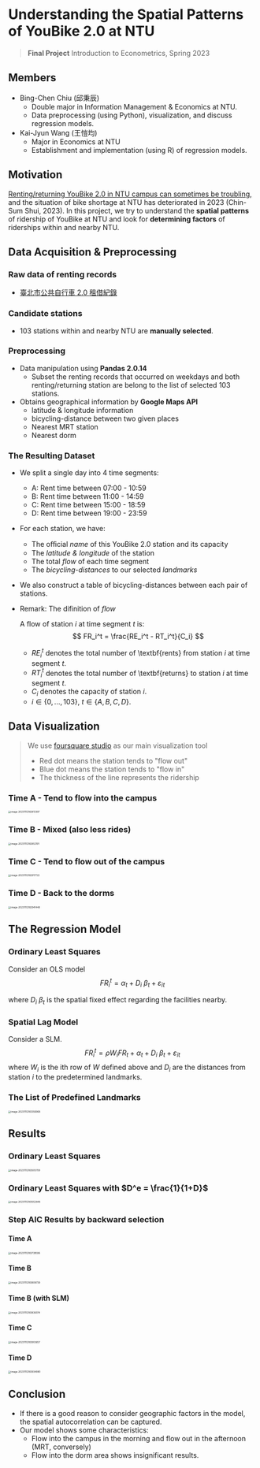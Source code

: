# Understanding the Spatial Patterns of  YouBike 2.0 at NTU

> **Final Project** 
> Introduction to Econometrics, Spring 2023

## Members 

- Bing-Chen Chiu (邱秉辰)
  - Double major in Information Management & Economics at NTU.
  - Data preprocessing (using Python), visualization, and discuss regression models.
- Kai-Jyun Wang (王愷均)
  - Major in Economics at NTU
  - Establishment and implementation (using R) of regression models.

## Motivation

[Renting/returning YouBike 2.0 in NTU campus can sometimes be troubling](https://www.thenewslens.com/article/186604/page3), and the situation of bike shortage at NTU has deteriorated in 2023 (Chin-Sum Shui, 2023). In this project, we try to understand the **spatial patterns** of ridership of YouBike at NTU and look for **determining factors** of riderships within and nearby NTU.

## Data Acquisition & Preprocessing

### Raw data of renting records

- [臺北市公共自行車 2.0 租借紀錄](https://data.taipei/dataset/detail?id=c5924c17-25db-4f1e-99c4-f8ada40f2445)

### Candidate stations

- 103 stations within and nearby NTU are **manually selected**.

### Preprocessing

- Data manipulation using **Pandas 2.0.14**
  - Subset the renting records that occurred on weekdays and both renting/returning station are
    belong to the list of selected 103 stations.
- Obtains geographical information by **Google Maps API**
  - latitude & longitude information
  - bicycling-distance between two given places
  - Nearest MRT station
  - Nearest dorm

### The Resulting Dataset

- We split a single day into 4 time segments:
  - A: Rent time between 07:00 - 10:59
  - B: Rent time between 11:00 - 14:59
  - C: Rent time between 15:00 - 18:59
  - D: Rent time between 19:00 - 23:59
- For each station, we have:
  - The oﬀicial *name* of this YouBike 2.0 station and its capacity
  - The *latitude & longitude* of the station
  - The total *flow* of each time segment
  - The *bicycling-distances* to our selected *landmarks*

- We also construct a table of bicycling-distances between each pair of stations.

- Remark: The difinition of *flow*

  A flow of station $i$ at time segment $t$ is:
  $$
  FR_i^t = \frac{RE_i^t - RT_i^t}{C_i}
  $$

  - $RE_i^t$ denotes the total number of \textbf{rents} from station $i$ at time segment $t$.
  - $RT_i^t$ denotes the total number of \textbf{returns} to station $i$ at time segment $t$.
  - $C_i$ denotes the capacity of station $i$.
  - $i \in \{0,...,103\}, \ t \in \{A,B,C,D\}$.	

## Data Visualization

> We use [foursquare studio](https://studio.foursquare.com/public/5041dc36-77a7-42ab-9c09-50eb86f7ea67) as our main visualization tool
>
> - Red dot means the station tends to "flow out"
> - Blue dot means the station tends to "flow in"
> - The thickness of the line represents the ridership

### Time A - Tend to flow into the campus

<img src="assets/image-20231112182813397.png" alt="image-20231112182813397" style="zoom:33%;" />

### Time B - Mixed (also less rides)

<img src="assets/image-20231112182852191.png" alt="image-20231112182852191" style="zoom: 33%;" />

### Time C - Tend to flow out of the campus

<img src="assets/image-20231112182917722.png" alt="image-20231112182917722" style="zoom:33%;" />

### Time D - Back to the dorms

<img src="assets/image-20231112182941448.png" alt="image-20231112182941448" style="zoom:33%;" />

## The Regression Model

### Ordinary Least Squares

Consider an OLS model
$$
FR_{i}^t = \alpha_t+D_i\:\beta_{t}+\varepsilon_{it}
$$

where $D_i\:\beta_t$ is the spatial fixed effect regarding the facilities nearby. 

### Spatial Lag Model

Consider a SLM. 
$$
    FR_{i}^t = \rho W_iFR_{t}+\alpha_t+D_i\:\beta_t+\varepsilon_{it}
$$
where $W_i$ is the ith row of $W$ defined above and $D_i$ are the distances from station $i$ to the predetermined landmarks.

### The List of Predefined Landmarks

<img src="assets/image-20231112183356968.png" alt="image-20231112183356968" style="zoom:33%;" />

## Results

### Ordinary Least Squares 

<img src="assets/image-20231112183505709.png" alt="image-20231112183505709" style="zoom: 33%;" />

### Ordinary Least Squares  with $D^e = \frac{1}{1+D}$

<img src="assets/image-20231112183552848.png" alt="image-20231112183552848" style="zoom:33%;" />

### Step AIC Results by backward selection

#### Time A

<img src="assets/image-20231112183739596.png" alt="image-20231112183739596" style="zoom:33%;" />

#### Time B

<img src="assets/image-20231112183808739.png" alt="image-20231112183808739" style="zoom: 33%;" />

#### Time B (with SLM)

<img src="assets/image-20231112183836074.png" alt="image-20231112183836074" style="zoom:33%;" />

#### Time C

<img src="assets/image-20231112183903657.png" alt="image-20231112183903657" style="zoom:33%;" />

#### Time D

<img src="assets/image-20231112183934980.png" alt="image-20231112183934980" style="zoom:33%;" />

## Conclusion

- If there is a good reason to consider geographic factors in the model, the spatial autocorrelation can be captured.
- Our model shows some characteristics:
  - Flow into the campus in the morning and flow out in the afternoon (MRT, conversely)
  - Flow into the dorm area shows insignificant results.

